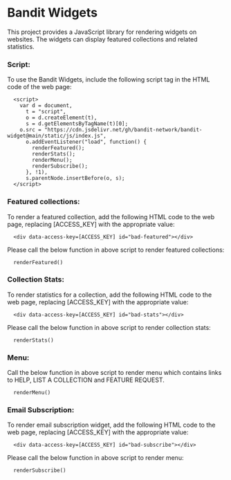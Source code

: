 # Bandit Widgets

This project provides a JavaScript library for rendering widgets on websites. The widgets can display featured collections and related statistics.


### Script:

To use the Bandit Widgets, include the following script tag in the HTML code of the web page:

```
  <script>
    var d = document,
      t = "script",
      o = d.createElement(t),
      s = d.getElementsByTagName(t)[0];
    o.src = "https://cdn.jsdelivr.net/gh/bandit-network/bandit-widget@main/static/js/index.js",
      o.addEventListener("load", function() {
        renderFeatured();
        renderStats();
        renderMenu();
        renderSubscribe();
      }, !1),
      s.parentNode.insertBefore(o, s);
  </script>
```


### Featured collections:

To render a featured collection, add the following HTML code to the web page, replacing [ACCESS_KEY] with the appropriate value:

```
  <div data-access-key=[ACCESS_KEY] id="bad-featured"></div>
```

Please call the below function in above script to render featured collections:
```
  renderFeatured()
```


### Collection Stats:

To render statistics for a collection, add the following HTML code to the web page, replacing [ACCESS_KEY] with the appropriate value:

```
  <div data-access-key=[ACCESS_KEY] id="bad-stats"></div>
```


Please call the below function in above script to render collection stats:
```
  renderStats()
```


### Menu:

Call the below function in above script to render menu which contains links to HELP, LIST A COLLECTION and FEATURE REQUEST.


```
  renderMenu()
```


### Email Subscription:

To render email subscription widget, add the following HTML code to the web page, replacing [ACCESS_KEY] with the appropriate value:

```
  <div data-access-key=[ACCESS_KEY] id="bad-subscribe"></div>
```


Please call the below function in above script to render menu:
```
  renderSubscribe()
```
